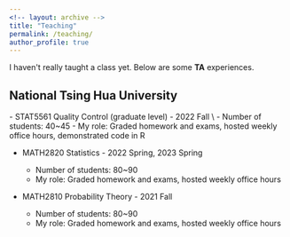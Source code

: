 ```yaml
---
<!-- layout: archive -->
title: "Teaching"
permalink: /teaching/
author_profile: true
---
```


I haven't really taught a class yet. Below are some **TA** experiences.    

<h2> National Tsing Hua University</h2>
<!-- <h3>Teaching Assistant</h3> -->
<!-- --- -->
- STAT5561 Quality Control (graduate level) - 2022 Fall \
    - Number of students: 40~45 
    - My role: Graded homework and exams, hosted weekly office hours, demonstrated code in R

- MATH2820 Statistics - 2022 Spring, 2023 Spring
    - Number of students: 80~90 
    - My role: Graded homework and exams, hosted weekly office hours

- MATH2810 Probability Theory - 2021 Fall
    - Number of students: 80~90 
    - My role: Graded homework and exams, hosted weekly office hours

